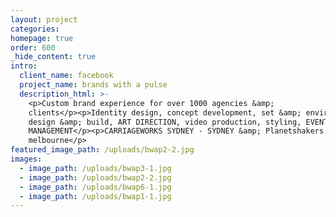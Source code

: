 ```yaml
---
layout: project
categories:
homepage: true
order: 600
_hide_content: true
intro:
  client_name: facebook
  project_name: brands with a pulse
  description_html: >-
    <p>Custom brand experience for over 1000 agencies &amp;
    clients</p><p>Identity design, concept development, set &amp; environment
    design &amp; build, ART DIRECTION, video production, styling, EVENT
    MANAGEMENT</p><p>CARRIAGEWORKS SYDNEY - SYDNEY &amp; Planetshakers -
    melbourne</p>
featured_image_path: /uploads/bwap2-2.jpg
images:
  - image_path: /uploads/bwap3-1.jpg
  - image_path: /uploads/bwap2-2.jpg
  - image_path: /uploads/bwap6-1.jpg
  - image_path: /uploads/bwap1-1.jpg
---
```

